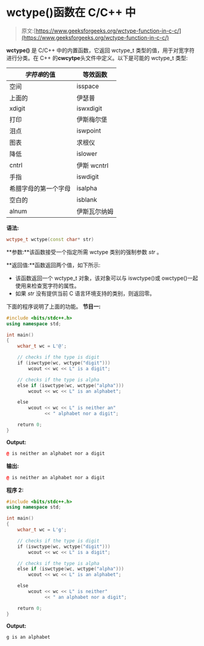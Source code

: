 # wctype()函数在 C/C++ 中

> 原文:[https://www.geeksforgeeks.org/wctype-function-in-c-c/](https://www.geeksforgeeks.org/wctype-function-in-c-c/)

**wctype()** 是 C/C++ 中的内置函数，它返回 wctype_t 类型的值，用于对宽字符进行分类。在 C++ 的**cwcytpe**头文件中定义。以下是可能的 wctype_t 类型:

| *字符串*的值 | 等效函数 |
| --- | --- |
| 空间 | isspace |
| 上面的 | 伊瑟普 |
| xdigit | iswxdigit |
| 打印 | 伊斯梅尔堡 |
| 泪点 | iswpoint |
| 图表 | 求根仪 |
| 降低 | islower |
| cntrl | 伊斯 wcntrl |
| 手指 | iswdigit |
| 希腊字母的第一个字母 | isalpha |
| 空白的 | isblank |
| alnum | 伊斯瓦尔纳姆 |

**语法:**

```cpp
wctype_t wctype(const char* str)
```

**参数:**该函数接受一个指定所需 wctype 类别的强制参数 *str* 。

**返回值:**函数返回两个值，如下所示:

*   该函数返回一个 wctype_t 对象，该对象可以与 iswctype()或 owctype()一起使用来检查宽字符的属性。
*   如果 *str* 没有提供当前 C 语言环境支持的类别，则返回零。

下面的程序说明了上面的功能。
**节目一:**

```cpp
#include <bits/stdc++.h>
using namespace std;

int main()
{
    wchar_t wc = L'@';

    // checks if the type is digit
    if (iswctype(wc, wctype("digit")))
        wcout << wc << L" is a digit";

    // checks if the type is alpha
    else if (iswctype(wc, wctype("alpha")))
        wcout << wc << L" is an alphabet";

    else
        wcout << wc << L" is neither an"
              << " alphabet nor a digit";

    return 0;
}
```

**Output:**

```cpp
@ is neither an alphabet nor a digit

```

**输出:**

```cpp
@ is neither an alphabet nor a digit
```

**程序 2:**

```cpp
#include <bits/stdc++.h>
using namespace std;

int main()
{
    wchar_t wc = L'g';

    // checks if the type is digit
    if (iswctype(wc, wctype("digit")))
        wcout << wc << L" is a digit";

    // checks if the type is alpha
    else if (iswctype(wc, wctype("alpha")))
        wcout << wc << L" is an alphabet";

    else
        wcout << wc << L" is neither"
              << " an alphabet nor a digit";

    return 0;
}
```

**Output:**

```cpp
g is an alphabet

```